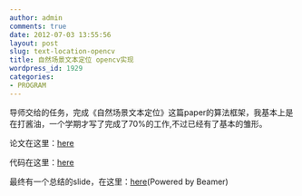 ```yaml
---
author: admin
comments: true
date: 2012-07-03 13:55:56
layout: post
slug: text-location-opencv
title: 自然场景文本定位 opencv实现
wordpress_id: 1929
categories:
- PROGRAM
---
```


导师交给的任务，完成《自然场景文本定位》这篇paper的算法框架，我基本上是在打酱油，一个学期才写了完成了70%的工作,不过已经有了基本的雏形。




论文在这里：[here](http://www.freetstar.com/processimg/location.pdf)




代码在这里：[here](https://github.com/freetstar/opencv/blob/master/location.cpp)




最终有一个总结的slide，在这里：[here](http://www.freetstar.com/processimg/summary.pdf)(Powered by Beamer)
